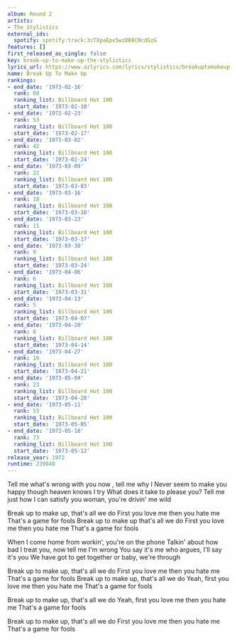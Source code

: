 ```yaml
---
album: Round 2
artists:
- The Stylistics
external_ids:
  spotify: spotify:track:3cTXpaEpx5wzDB8CNcdGzG
features: []
first_released_as_single: false
key: break-up-to-make-up-the-stylistics
lyrics_url: https://www.azlyrics.com/lyrics/stylistics/breakuptomakeup.html
name: Break Up To Make Up
rankings:
- end_date: '1973-02-16'
  rank: 88
  ranking_list: Billboard Hot 100
  start_date: '1973-02-10'
- end_date: '1973-02-23'
  rank: 53
  ranking_list: Billboard Hot 100
  start_date: '1973-02-17'
- end_date: '1973-03-02'
  rank: 42
  ranking_list: Billboard Hot 100
  start_date: '1973-02-24'
- end_date: '1973-03-09'
  rank: 22
  ranking_list: Billboard Hot 100
  start_date: '1973-03-03'
- end_date: '1973-03-16'
  rank: 18
  ranking_list: Billboard Hot 100
  start_date: '1973-03-10'
- end_date: '1973-03-23'
  rank: 11
  ranking_list: Billboard Hot 100
  start_date: '1973-03-17'
- end_date: '1973-03-30'
  rank: 9
  ranking_list: Billboard Hot 100
  start_date: '1973-03-24'
- end_date: '1973-04-06'
  rank: 6
  ranking_list: Billboard Hot 100
  start_date: '1973-03-31'
- end_date: '1973-04-13'
  rank: 5
  ranking_list: Billboard Hot 100
  start_date: '1973-04-07'
- end_date: '1973-04-20'
  rank: 8
  ranking_list: Billboard Hot 100
  start_date: '1973-04-14'
- end_date: '1973-04-27'
  rank: 16
  ranking_list: Billboard Hot 100
  start_date: '1973-04-21'
- end_date: '1973-05-04'
  rank: 23
  ranking_list: Billboard Hot 100
  start_date: '1973-04-28'
- end_date: '1973-05-11'
  rank: 53
  ranking_list: Billboard Hot 100
  start_date: '1973-05-05'
- end_date: '1973-05-18'
  rank: 73
  ranking_list: Billboard Hot 100
  start_date: '1973-05-12'
release_year: 1972
runtime: 239840
---
```

Tell me what's wrong with you now , tell me why I
Never seem to make you happy though heaven knows I try
What does it take to please you? Tell me just how
I can satisfy you woman, you're drivin' me wild

Break up to make up, that's all we do
First you love me then you hate me
That's a game for fools
Break up to make up that's all we do
First you love me then you hate me
That's a game for fools

When I come home from workin', you're on the phone
Talkin' about how bad I treat you, now tell me I'm wrong
You say it's me who argues, I'll say it's you
We have got to get together or baby, we're through

Break up to make up, that's all we do
First you love me then you hate me
That's a game for fools
Break up to make up, that's all we do
Yeah, first you love me then you hate me
That's a game for fools

Break up to make up, that's all we do
Yeah, first you love me then you hate me
That's a game for fools

Break up to make up, that's all we do
First you love me then you hate me
That's a game for fools
